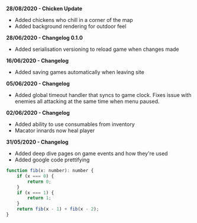 **28/08/2020 - Chicken Update**
* Added chickens who chill in a corner of the map
* Added background rendering for outdoor feel

**28/06/2020 - Changelog 0.1.0**
* Added serialisation versioning to reload game when changes made

**16/06/2020 - Changelog**

* Added saving games automatically when leaving site

**05/06/2020 - Changelog**

* Added global timeout handler that syncs to game clock. Fixes issue with enemies all attacking at the same time when menu paused.

**02/06/2020 - Changelog**

* Added ability to use consumables from inventory
* Macator innards now heal player

**31/05/2020 - Changelog**

* Added deep dive pages on game events and how they're used
* Added google code prettifying

```js
function fib(x: number): number {
    if (x === 0) {
        return 0;
    }
    if (x === 1) {
        return 1;
    }
    return fib(x - 1) + fib(x - 2);
}
```
